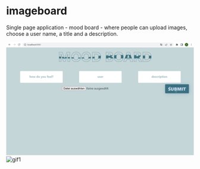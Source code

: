 # imageboard
Single page application - mood board - where people can upload images, choose a user name, a title and a description.



![Alt text](https://github.com/chantal0000/imageboard/blob/main/Screen1.png "Optional title")
![](https://github.com/chantal0000/imageboard/tree/main/images_github/ezgif.com-gif-maker.gif "gif1")
